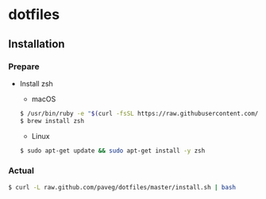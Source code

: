 # dotfiles

## Installation

### Prepare

- Install zsh

    - macOS
    ```bash
    $ /usr/bin/ruby -e "$(curl -fsSL https://raw.githubusercontent.com/Homebrew/install/master/install)"
    $ brew install zsh
    ```

    - Linux
    ```bash
    $ sudo apt-get update && sudo apt-get install -y zsh
    ```

### Actual

```bash
$ curl -L raw.github.com/paveg/dotfiles/master/install.sh | bash
```
